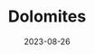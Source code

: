 ---
title: "Dolomites"
excerpt: "Where the nature's fiery forges"
layout: gallery
subgalleries: true
date: 2023-08-26
header:
  overlay_image: dolomites_sunrise_3v1.jpg
---